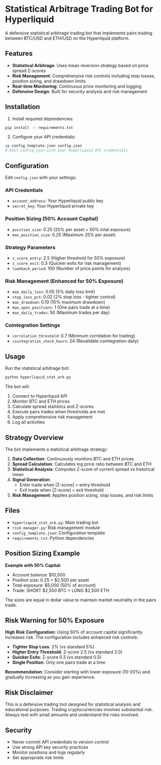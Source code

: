 # Statistical Arbitrage Trading Bot for Hyperliquid

A defensive statistical arbitrage trading bot that implements pairs trading between BTC/USD and ETH/USD on the Hyperliquid platform.

## Features

- **Statistical Arbitrage**: Uses mean reversion strategy based on price spread Z-scores
- **Risk Management**: Comprehensive risk controls including stop losses, position sizing, and drawdown limits
- **Real-time Monitoring**: Continuous price monitoring and logging
- **Defensive Design**: Built for security analysis and risk management

## Installation

1. Install required dependencies:
```bash
pip install -r requirements.txt
```

2. Configure your API credentials:
```bash
cp config_template.json config.json
# Edit config.json with your Hyperliquid API credentials
```

## Configuration

Edit `config.json` with your settings:

### API Credentials
- `account_address`: Your Hyperliquid public key
- `secret_key`: Your Hyperliquid private key  

### Position Sizing (50% Account Capital)
- `position_size`: 0.25 (25% per asset = 50% total exposure)
- `max_position_size`: 0.25 (Maximum 25% per asset)

### Strategy Parameters
- `z_score_entry`: 2.5 (Higher threshold for 50% exposure)
- `z_score_exit`: 0.3 (Quicker exits for risk management)
- `lookback_period`: 100 (Number of price points for analysis)

### Risk Management (Enhanced for 50% Exposure)
- `max_daily_loss`: 0.05 (5% daily loss limit)
- `stop_loss_pct`: 0.02 (2% stop loss - tighter control)
- `max_drawdown`: 0.10 (10% maximum drawdown)
- `max_open_positions`: 1 (One pairs trade at a time)
- `max_daily_trades`: 50 (Maximum trades per day)

### Cointegration Settings
- `correlation_threshold`: 0.7 (Minimum correlation for trading)
- `cointegration_check_hours`: 24 (Revalidate cointegration daily)

## Usage

Run the statistical arbitrage bot:

```bash
python hyperliquid_stat_arb.py
```

The bot will:
1. Connect to Hyperliquid API
2. Monitor BTC and ETH prices
3. Calculate spread statistics and Z-scores
4. Execute pairs trades when thresholds are met
5. Apply comprehensive risk management
6. Log all activities

## Strategy Overview

The bot implements a statistical arbitrage strategy:

1. **Data Collection**: Continuously monitors BTC and ETH prices
2. **Spread Calculation**: Calculates log price ratio between BTC and ETH
3. **Statistical Analysis**: Computes Z-score of current spread vs historical mean
4. **Signal Generation**: 
   - Enter trade when |Z-score| > entry threshold
   - Exit trade when |Z-score| < exit threshold
5. **Risk Management**: Applies position sizing, stop losses, and risk limits

## Files

- `hyperliquid_stat_arb.py`: Main trading bot
- `risk_manager.py`: Risk management module
- `config_template.json`: Configuration template
- `requirements.txt`: Python dependencies

## Position Sizing Example

**Example with 50% Capital:**
- Account balance: $10,000
- Position size: 0.25 = $2,500 per asset
- Total exposure: $5,000 (50% of account)
- Trade: SHORT $2,500 BTC + LONG $2,500 ETH

The sizes are equal in dollar value to maintain market neutrality in the pairs trade.

## Risk Warning for 50% Exposure

**High Risk Configuration**: Using 50% of account capital significantly increases risk. The configuration includes enhanced risk controls:

- **Tighter Stop Loss**: 2% (vs standard 5%)
- **Higher Entry Threshold**: Z-score 2.5 (vs standard 2.0)  
- **Quicker Exits**: Z-score 0.3 (vs standard 0.5)
- **Single Position**: Only one pairs trade at a time

**Recommendation**: Consider starting with lower exposure (10-20%) and gradually increasing as you gain experience.

## Risk Disclaimer

This is a defensive trading tool designed for statistical analysis and educational purposes. Trading cryptocurrencies involves substantial risk. Always test with small amounts and understand the risks involved.

## Security

- Never commit API credentials to version control
- Use strong API key security practices
- Monitor positions and logs regularly
- Set appropriate risk limits